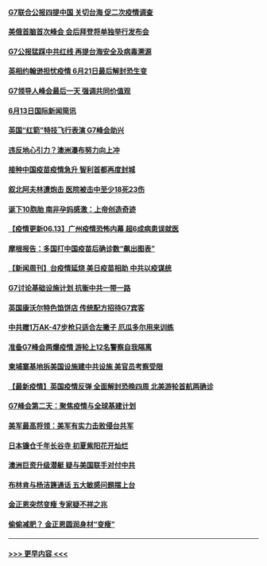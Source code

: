 #### [G7联合公报四提中国 关切台海 促二次疫情调查](../pages/prog202/a103142003.md?t=06140701) 
#### [美俄首脑首次峰会 会后拜登将单独举行发布会](../pages/prog202/a103141999.md?t=06140701) 
#### [G7公报猛踩中共红线 再提台海安全及病毒溯源](../pages/prog202/a103141984.md?t=06140701) 
#### [英相约翰逊担忧疫情 6月21日最后解封恐生变](../pages/prog202/a103141990.md?t=06140701) 
#### [G7领导人峰会最后一天 强调共同价值观](../pages/prog202/a103141887.md?t=06140701) 
#### [6月13日国际新闻简讯](../pages/prog202/a103141877.md?t=06140701) 
#### [英国“红箭”特技飞行表演  G7峰会助兴](../pages/prog202/a103141837.md?t=06140701) 
#### [违反地心引力？澳洲瀑布努力向上冲](../pages/prog202/a103141757.md?t=06140701) 
#### [接种中国疫苗疫情急升 智利首都再度封城](../pages/prog202/a103141672.md?t=06140701) 
#### [叙北阿夫林遭炮击 医院被击中至少18死23伤](../pages/prog202/a103141686.md?t=06140701) 
#### [诞下10胞胎 南非孕妈感激：上帝创造奇迹](../pages/prog202/a103141117.md?t=06140701) 
#### [【疫情更新06.13】广州疫情恐怖内幕 超6成病患误就医](../pages/prog202/a103133785.md?t=06140701) 
#### [摩根报告：多国打中国疫苗后确诊数“飙出图表”](../pages/prog202/a103141517.md?t=06140701) 
#### [【新闻周刊】台疫情延烧 美日疫苗相助 中共以疫谋统](../pages/prog202/a103141484.md?t=06140701) 
#### [G7讨论基础设施计划 抗衡中共一带一路](../pages/prog202/a103141462.md?t=06140701) 
#### [英国康沃尔特色馅饼店 传统配方招待G7宾客](../pages/prog202/a103141410.md?t=06140701) 
#### [中共赠1万AK-47步枪只适合左撇子 厄瓜多尔用来训练](../pages/prog202/a103141393.md?t=06140701) 
#### [准备G7峰会两爆疫情 游轮上12名警察自我隔离](../pages/prog202/a103141251.md?t=06140701) 
#### [柬埔寨基地拆美国设施建中共设施 美官员考察受限](../pages/prog202/a103141258.md?t=06140701) 
#### [【最新疫情】英国疫情反弹 全面解封恐晚四周 北美游轮首航两确诊](../pages/prog202/a103141346.md?t=06140701) 
#### [G7峰会第二天：聚焦疫情与全球基建计划](../pages/prog202/a103141319.md?t=06140701) 
#### [美军最高将领：美军有实力击败侵台共军](../pages/prog202/a103141288.md?t=06140701) 
#### [日本镰仓千年长谷寺 初夏紫阳花开灿烂](../pages/prog202/a103141275.md?t=06140701) 
#### [澳洲巨资升级潜艇 疑与美国联手对付中共](../pages/prog202/a103141127.md?t=06140701) 
#### [布林肯与杨洁篪通话 五大敏感问题摆上台](../pages/prog202/a103141077.md?t=06140701) 
#### [金正恩突然变瘦 专家疑不祥之兆](../pages/prog202/a103141085.md?t=06140701) 
#### [偷偷减肥？ 金正恩圆润身材“变瘦”](../pages/prog202/a103141065.md?t=06140701) 

----
#### [ >>> 更早内容 <<< ](../indexes/prog202-earlier.md)
